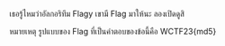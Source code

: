 เธอรู้ไหมว่าอัลกอริทึม Flagy เขามี Flag มาให้นะ ลองเปิดดูสิ

หมายเหตุ รูปแบบของ Flag ที่เป็นคำตอบของข้อนี้คือ WCTF23{md5}
